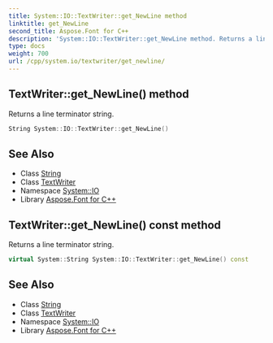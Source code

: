 ```yaml
---
title: System::IO::TextWriter::get_NewLine method
linktitle: get_NewLine
second_title: Aspose.Font for C++
description: 'System::IO::TextWriter::get_NewLine method. Returns a line terminator string in C++.'
type: docs
weight: 700
url: /cpp/system.io/textwriter/get_newline/
---
```

## TextWriter::get_NewLine() method


Returns a line terminator string.

```cpp
String System::IO::TextWriter::get_NewLine()
```

## See Also

* Class [String](../../../system/string/)
* Class [TextWriter](../)
* Namespace [System::IO](../../)
* Library [Aspose.Font for C++](../../../)
## TextWriter::get_NewLine() const method


Returns a line terminator string.

```cpp
virtual System::String System::IO::TextWriter::get_NewLine() const
```

## See Also

* Class [String](../../../system/string/)
* Class [TextWriter](../)
* Namespace [System::IO](../../)
* Library [Aspose.Font for C++](../../../)
